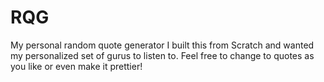 # RQG
My personal random quote generator
I built this from Scratch and wanted my personalized set of gurus to listen to.
Feel free to change to quotes as you like or even make it prettier!
